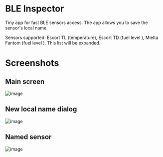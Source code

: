 # BLE Inspector
Tiny app for fast BLE sensors access.
The app allows you to save the sensor's local name.

Sensors supported:  Escort TL (temperature), Escort TD (fuel level ), Mielta Fantom (fuel level ).
This list will be expanded.

# Screenshots
## Main screen
![image](https://user-images.githubusercontent.com/54446451/158074956-2ffc388d-100b-4f37-b21a-a2cb342a5609.png)

## New local name dialog
![image](https://user-images.githubusercontent.com/54446451/158074962-93e0df6d-a60d-48d1-a8f1-12fdc8d18c2e.png)

## Named sensor
![image](https://user-images.githubusercontent.com/54446451/158074964-477bb499-57dc-4df5-ba0f-a26dfa487cc0.png)
